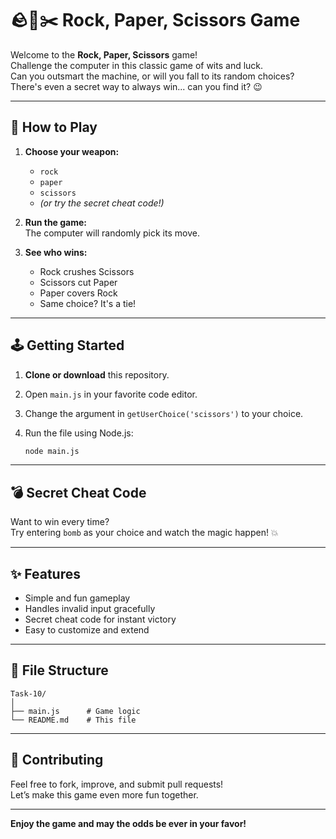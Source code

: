 # 🪨📄✂️ Rock, Paper, Scissors Game

Welcome to the **Rock, Paper, Scissors** game!  
Challenge the computer in this classic game of wits and luck.  
Can you outsmart the machine, or will you fall to its random choices?  
There's even a secret way to always win... can you find it? 😉

---

## 🚀 How to Play

1. **Choose your weapon:**  
   - `rock`
   - `paper`
   - `scissors`
   - *(or try the secret cheat code!)*

2. **Run the game:**  
   The computer will randomly pick its move.

3. **See who wins:**  
   - Rock crushes Scissors  
   - Scissors cut Paper  
   - Paper covers Rock  
   - Same choice? It's a tie!

---

## 🕹️ Getting Started

1. **Clone or download** this repository.
2. Open `main.js` in your favorite code editor.
3. Change the argument in `getUserChoice('scissors')` to your choice.
4. Run the file using Node.js:

   ```sh
   node main.js
   ```

---

## 💣 Secret Cheat Code

Want to win every time?  
Try entering `bomb` as your choice and watch the magic happen! 💥

---

## ✨ Features

- Simple and fun gameplay
- Handles invalid input gracefully
- Secret cheat code for instant victory
- Easy to customize and extend

---

## 📂 File Structure

```
Task-10/
│
├── main.js      # Game logic
└── README.md    # This file
```

---

## 🤝 Contributing

Feel free to fork, improve, and submit pull requests!  
Let’s make this game even more fun together.

---

**Enjoy the game and may the odds be ever in your favor!**